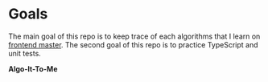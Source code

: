 # Goals
The main goal of this repo is to keep trace of each algorithms that I learn on [frontend master](https://frontendmasters.com/courses/algorithms).
The second goal of this repo is to practice TypeScript and unit tests.

**Algo-It-To-Me**
